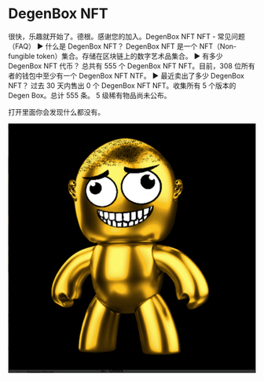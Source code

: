 # DegenBox NFT

很快，乐趣就开始了。德根。感谢您的加入。DegenBox NFT NFT - 常见问题（FAQ）
▶ 什么是 DegenBox NFT？
DegenBox NFT 是一个 NFT（Non-fungible token）集合。存储在区块链上的数字艺术品集合。
▶ 有多少 DegenBox NFT 代币？
总共有 555 个 DegenBox NFT NFT。目前，308 位所有者的钱包中至少有一个 DegenBox NFT NTF。
▶ 最近卖出了多少 DegenBox NFT？
过去 30 天内售出 0 个 DegenBox NFT NFT。收集所有 5 个版本的 Degen Box。总计 555 条。 5 级稀有物品尚未公布。

打开里面你会发现什么都没有。

![nft](微信截图_20220902195512.png)
